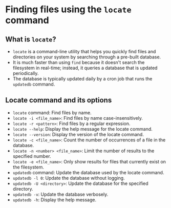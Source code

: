 # Finding files using the `locate` command

## What is `locate`?

- `locate` is a command-line utility that helps you quickly find files and directories on your system by searching through a pre-built database.
- It is much faster than using `find` because it doesn't search the filesystem in real-time; instead, it queries a database that is updated periodically.
- The database is typically updated daily by a cron job that runs the `updatedb` command.

## Locate command and its options

- `locate` command: Find files by name.
- `locate -i <file_name>`: Find files by name case-insensitively.
- `locate -r <pattern>`: Find files by a regular expression.
- `locate --help`: Display the help message for the locate command.
- `locate --version`: Display the version of the locate command.
- `locate -c <file_name>`: Count the number of occurrences of a file in the database.
- `locate -n <number> <file_name>`: Limit the number of results to the specified number.
- `locate -e <file_name>`: Only show results for files that currently exist on the filesystem.
- `updatedb` command: Update the database used by the locate command.
- `updatedb -l 0`: Update the database without logging.
- `updatedb -U <directory>`: Update the database for the specified directory.
- `updatedb -v`: Update the database verbosely.
- `updatedb -h`: Display the help message.
